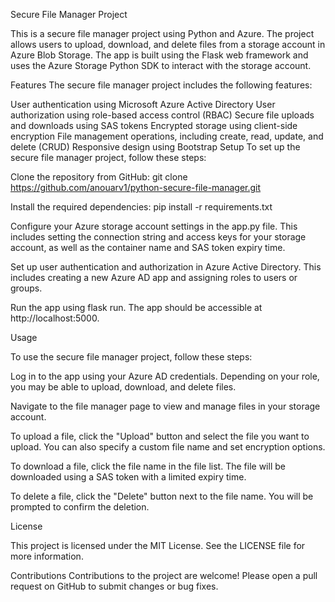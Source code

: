 Secure File Manager Project



This is a secure file manager project using Python and Azure. The project allows users to upload, download, and delete files from a storage account in Azure Blob Storage. The app is built using the Flask web framework and uses the Azure Storage Python SDK to interact with the storage account.

Features
The secure file manager project includes the following features:

User authentication using Microsoft Azure Active Directory
User authorization using role-based access control (RBAC)
Secure file uploads and downloads using SAS tokens
Encrypted storage using client-side encryption
File management operations, including create, read, update, and delete (CRUD)
Responsive design using Bootstrap
Setup
To set up the secure file manager project, follow these steps:

Clone the repository from GitHub: git clone https://github.com/anouarv1/python-secure-file-manager.git

Install the required dependencies: pip install -r requirements.txt

Configure your Azure storage account settings in the app.py file. This includes setting the connection string and access keys for your storage account, as well as the container name and SAS token expiry time.

Set up user authentication and authorization in Azure Active Directory. This includes creating a new Azure AD app and assigning roles to users or groups.

Run the app using flask run. The app should be accessible at http://localhost:5000.

Usage

To use the secure file manager project, follow these steps:

Log in to the app using your Azure AD credentials. Depending on your role, you may be able to upload, download, and delete files.

Navigate to the file manager page to view and manage files in your storage account.

To upload a file, click the "Upload" button and select the file you want to upload. You can also specify a custom file name and set encryption options.

To download a file, click the file name in the file list. The file will be downloaded using a SAS token with a limited expiry time.

To delete a file, click the "Delete" button next to the file name. You will be prompted to confirm the deletion.

License

This project is licensed under the MIT License. See the LICENSE file for more information.

Contributions
Contributions to the project are welcome! Please open a pull request on GitHub to submit changes or bug fixes.
